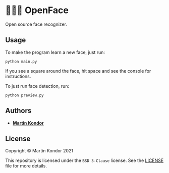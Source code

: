 # 🙈🙉🙊 OpenFace

Open source face recognizer.

## Usage

To make the program learn a new face, just run:

```
python main.py
```

If you see a square around the face, hit space and see the console for instructions.

To just run face detection, run:

```
python preview.py
```

## Authors

* **[Martin Kondor](https://github.com/MartinKondor)**

## License

Copyright &copy; Martin Kondor 2021

This repository is licensed under the ```BSD 3-Clause``` license.
See the [LICENSE](./LICENSE) file for more details.


